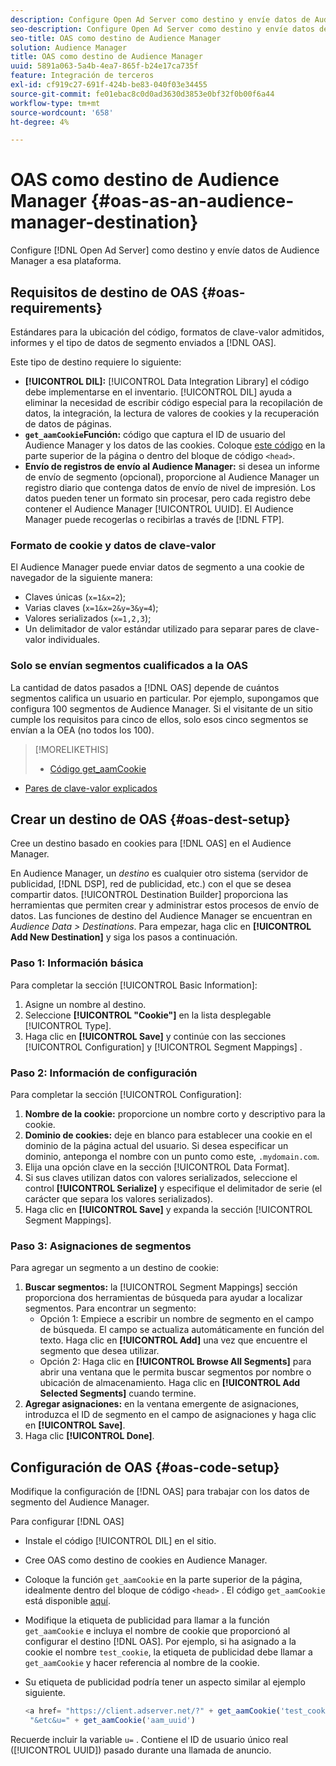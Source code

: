 ```yaml
---
description: Configure Open Ad Server como destino y envíe datos de Audience Manager a esa plataforma.
seo-description: Configure Open Ad Server como destino y envíe datos de Audience Manager a esa plataforma.
seo-title: OAS como destino de Audience Manager
solution: Audience Manager
title: OAS como destino de Audience Manager
uuid: 5891a063-5a4b-4ea7-865f-b24e17ca735f
feature: Integración de terceros
exl-id: cf919c27-691f-424b-be83-040f03e34455
source-git-commit: fe01ebac8c0d0ad3630d3853e0bf32f0b00f6a44
workflow-type: tm+mt
source-wordcount: '658'
ht-degree: 4%

---
```


# OAS como destino de Audience Manager {#oas-as-an-audience-manager-destination}

Configure [!DNL Open Ad Server] como destino y envíe datos de Audience Manager a esa plataforma.

## Requisitos de destino de OAS {#oas-requirements}

Estándares para la ubicación del código, formatos de clave-valor admitidos, informes y el tipo de datos de segmento enviados a [!DNL OAS].

<!-- aam-oas-requirements.xml -->

Este tipo de destino requiere lo siguiente:

* **[!UICONTROL DIL]:** [!UICONTROL Data Integration Library] el código debe implementarse en el inventario. [!UICONTROL DIL] ayuda a eliminar la necesidad de escribir código especial para la recopilación de datos, la integración, la lectura de valores de cookies y la recuperación de datos de páginas.
* **`get_aamCookie`Función:** código que captura el ID de usuario del Audience Manager y los datos de las cookies. Coloque [este código](../../features/destinations/get-aam-cookie-code.md) en la parte superior de la página o dentro del bloque de código `<head>`.
* **Envío de registros de envío al Audience Manager:** si desea un informe de envío de segmento (opcional), proporcione al Audience Manager un registro diario que contenga datos de envío de nivel de impresión. Los datos pueden tener un formato sin procesar, pero cada registro debe contener el Audience Manager [!UICONTROL UUID]. El Audience Manager puede recogerlas o recibirlas a través de [!DNL FTP].

### Formato de cookie y datos de clave-valor

El Audience Manager puede enviar datos de segmento a una cookie de navegador de la siguiente manera:

* Claves únicas (`x=1&x=2`);
* Varias claves (`x=1&x=2&y=3&y=4`);
* Valores serializados (`x=1,2,3`);
* Un delimitador de valor estándar utilizado para separar pares de clave-valor individuales.

### Solo se envían segmentos cualificados a la OAS

La cantidad de datos pasados a [!DNL OAS] depende de cuántos segmentos califica un usuario en particular. Por ejemplo, supongamos que configura 100 segmentos de Audience Manager. Si el visitante de un sitio cumple los requisitos para cinco de ellos, solo esos cinco segmentos se envían a la OEA (no todos los 100).

>[!MORELIKETHIS]
>
>* [Código get_aamCookie](../../features/destinations/get-aam-cookie-code.md)
* [Pares de clave-valor explicados](../../reference/key-value-pairs-explained.md)


## Crear un destino de OAS {#oas-dest-setup}

Cree un destino basado en cookies para [!DNL OAS] en el Audience Manager.

<!-- aam-oas-destination-setup.xml -->

En Audience Manager, un *destino* es cualquier otro sistema (servidor de publicidad, [!DNL DSP], red de publicidad, etc.) con el que se desea compartir datos. [!UICONTROL Destination Builder] proporciona las herramientas que permiten crear y administrar estos procesos de envío de datos. Las funciones de destino del Audience Manager se encuentran en *Audience Data > Destinations*. Para empezar, haga clic en **[!UICONTROL Add New Destination]** y siga los pasos a continuación.

### Paso 1: Información básica

Para completar la sección [!UICONTROL Basic Information]:

1. Asigne un nombre al destino.
1. Seleccione **[!UICONTROL "Cookie"]** en la lista desplegable [!UICONTROL Type].
1. Haga clic en **[!UICONTROL Save]** y continúe con las secciones [!UICONTROL Configuration] y [!UICONTROL Segment Mappings] .

### Paso 2: Información de configuración

Para completar la sección [!UICONTROL Configuration]:

1. **Nombre de la cookie:** proporcione un nombre corto y descriptivo para la cookie.
1. **Dominio de cookies:** deje en blanco para establecer una cookie en el dominio de la página actual del usuario. Si desea especificar un dominio, anteponga el nombre con un punto como este, `.mydomain.com`.
1. Elija una opción clave en la sección [!UICONTROL Data Format].
1. Si sus claves utilizan datos con valores serializados, seleccione el control **[!UICONTROL Serialize]** y especifique el delimitador de serie (el carácter que separa los valores serializados).
1. Haga clic en **[!UICONTROL Save]** y expanda la sección [!UICONTROL Segment Mappings].

### Paso 3: Asignaciones de segmentos

Para agregar un segmento a un destino de cookie:

1. **Buscar segmentos:** la  [!UICONTROL Segment Mappings] sección proporciona dos herramientas de búsqueda para ayudar a localizar segmentos. Para encontrar un segmento:
   * Opción 1: Empiece a escribir un nombre de segmento en el campo de búsqueda. El campo se actualiza automáticamente en función del texto. Haga clic en **[!UICONTROL Add]** una vez que encuentre el segmento que desea utilizar.
   * Opción 2: Haga clic en **[!UICONTROL Browse All Segments]** para abrir una ventana que le permita buscar segmentos por nombre o ubicación de almacenamiento. Haga clic en **[!UICONTROL Add Selected Segments]** cuando termine.
1. **Agregar asignaciones:** en la ventana emergente de asignaciones, introduzca el ID de segmento en el campo de asignaciones y haga clic en  **[!UICONTROL Save]**.
1. Haga clic **[!UICONTROL Done]**.

## Configuración de OAS {#oas-code-setup}

Modifique la configuración de [!DNL OAS] para trabajar con los datos de segmento del Audience Manager.

<!-- aam-oas-code.xml -->

Para configurar [!DNL OAS]

* Instale el código [!UICONTROL DIL] en el sitio.
* Cree OAS como destino de cookies en Audience Manager.
* Coloque la función `get_aamCookie` en la parte superior de la página, idealmente dentro del bloque de código `<head>` . El código `get_aamCookie` está disponible [aquí](../../features/destinations/get-aam-cookie-code.md).
* Modifique la etiqueta de publicidad para llamar a la función `get_aamCookie` e incluya el nombre de cookie que proporcionó al configurar el destino [!DNL OAS]. Por ejemplo, si ha asignado a la cookie el nombre `test_cookie`, la etiqueta de publicidad debe llamar a `get_aamCookie` y hacer referencia al nombre de la cookie.
* Su etiqueta de publicidad podría tener un aspecto similar al ejemplo siguiente.

   ```js
   <a href= "https://client.adserver.net/?" + get_aamCookie('test_cookie') +
    "&etc&u=" + get_aamCookie('aam_uuid')
   ```

Recuerde incluir la variable `u=` . Contiene el ID de usuario único real ([!UICONTROL UUID]) pasado durante una llamada de anuncio.
